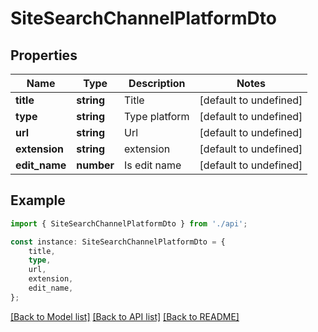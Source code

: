 # SiteSearchChannelPlatformDto


## Properties

Name | Type | Description | Notes
------------ | ------------- | ------------- | -------------
**title** | **string** | Title | [default to undefined]
**type** | **string** | Type platform | [default to undefined]
**url** | **string** | Url | [default to undefined]
**extension** | **string** | extension | [default to undefined]
**edit_name** | **number** | Is edit name | [default to undefined]

## Example

```typescript
import { SiteSearchChannelPlatformDto } from './api';

const instance: SiteSearchChannelPlatformDto = {
    title,
    type,
    url,
    extension,
    edit_name,
};
```

[[Back to Model list]](../README.md#documentation-for-models) [[Back to API list]](../README.md#documentation-for-api-endpoints) [[Back to README]](../README.md)
